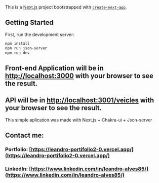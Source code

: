 This is a [Next.js](https://nextjs.org/) project bootstrapped with [`create-next-app`](https://github.com/vercel/next.js/tree/canary/packages/create-next-app).

## Getting Started

First, run the development server:

```bash
npm install
npm run json-server
npm run dev
```

## Front-end Application will be in [http://localhost:3000](http://localhost:3000) with your browser to see the result.
## API will be in [http://localhost:3001/veicles](http://localhost:3001/veicles) with your browser to see the result.


This simple aplication was made with Next.js + Chakra-ui + Json-server


## Contact me: 

### Portfolio: [https://leandro-portifolio2-0.vercel.app/](https://leandro-portifolio2-0.vercel.app/)
### LinkedIn: [https://www.linkedin.com/in/leandro-alves85/](https://www.linkedin.com/in/leandro-alves85/)
